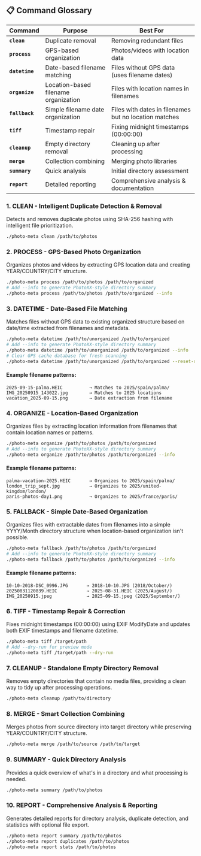 ## 📋 Command Glossary

| Command | Purpose | Best For |
|---------|---------|----------|
| **`clean`** | Duplicate removal | Removing redundant files |
| **`process`** | GPS-based organization | Photos/videos with location data |
| **`datetime`** | Date-based filename matching | Files without GPS data (uses filename dates) |
| **`organize`** | Location-based filename organization | Files with location names in filenames |
| **`fallback`** | Simple filename date organization | Files with dates in filenames but no location matches |
| **`tiff`** | Timestamp repair | Fixing midnight timestamps (00:00:00) |
| **`cleanup`** | Empty directory removal | Cleaning up after processing |
| **`merge`** | Collection combining | Merging photo libraries |
| **`summary`** | Quick analysis | Initial directory assessment |
| **`report`** | Detailed reporting | Comprehensive analysis & documentation |



### 1. **CLEAN** - Intelligent Duplicate Detection & Removal

Detects and removes duplicate photos using SHA-256 hashing with intelligent file prioritization.

```bash
./photo-meta clean /path/to/photos
```

### 2. **PROCESS** - GPS-Based Photo Organization

Organizes photos and videos by extracting GPS location data and creating YEAR/COUNTRY/CITY structure.

```bash
./photo-meta process /path/to/photos /path/to/organized
# Add --info to generate PhotoXX-style directory summary
./photo-meta process /path/to/photos /path/to/organized --info
```

### 3. **DATETIME** - Date-Based File Matching

Matches files without GPS data to existing organized structure based on date/time extracted from filenames and metadata.

```bash
./photo-meta datetime /path/to/unorganized /path/to/organized
# Add --info to generate PhotoXX-style directory summary
./photo-meta datetime /path/to/unorganized /path/to/organized --info
# Clear GPS cache database for fresh scanning
./photo-meta datetime /path/to/unorganized /path/to/organized --reset-db
```

#### **Example filename patterns:**
```
2025-09-15-palma.HEIC          → Matches to 2025/spain/palma/
IMG_20250915_143022.jpg        → Matches to 2025 locations
vacation_2025-09-15.png        → Date extraction from filename
```

### 4. **ORGANIZE** - Location-Based Organization

Organizes files by extracting location information from filenames that contain location names or patterns.

```bash
./photo-meta organize /path/to/photos /path/to/organized
# Add --info to generate PhotoXX-style directory summary
./photo-meta organize /path/to/photos /path/to/organized --info
```

#### **Example filename patterns:**
```
palma-vacation-2025.HEIC       → Organizes to 2025/spain/palma/
london_trip_sept.jpg           → Organizes to 2025/united-kingdom/london/
paris-photos-day1.png          → Organizes to 2025/france/paris/
```

### 5. **FALLBACK** - Simple Date-Based Organization

Organizes files with extractable dates from filenames into a simple YYYY/Month directory structure when location-based organization isn't possible.

```bash
./photo-meta fallback /path/to/photos /path/to/organized
# Add --info to generate PhotoXX-style directory summary
./photo-meta fallback /path/to/photos /path/to/organized --info
```

#### **Example filename patterns:**
```
10-10-2018-DSC_0996.JPG       → 2018-10-10.JPG (2018/October/)
20250831120839.HEIC           → 2025-08-31.HEIC (2025/August/)
IMG_20250915.jpeg             → 2025-09-15.jpeg (2025/September/)
```

### 6. **TIFF** - Timestamp Repair & Correction

Fixes midnight timestamps (00:00:00) using EXIF ModifyDate and updates both EXIF timestamps and filename datetime.

```bash
./photo-meta tiff /target/path
# Add --dry-run for preview mode
./photo-meta tiff /target/path --dry-run
```

### 7. **CLEANUP** - Standalone Empty Directory Removal

Removes empty directories that contain no media files, providing a clean way to tidy up after processing operations.

```bash
./photo-meta cleanup /path/to/directory
```

### 8. **MERGE** - Smart Collection Combining

Merges photos from source directory into target directory while preserving YEAR/COUNTRY/CITY structure.

```bash
./photo-meta merge /path/to/source /path/to/target
```

### 9. **SUMMARY** - Quick Directory Analysis

Provides a quick overview of what's in a directory and what processing is needed.

```bash
./photo-meta summary /path/to/photos
```

### 10. **REPORT** - Comprehensive Analysis & Reporting

Generates detailed reports for directory analysis, duplicate detection, and statistics with optional file export.

```bash
./photo-meta report summary /path/to/photos
./photo-meta report duplicates /path/to/photos
./photo-meta report stats /path/to/photos
```
